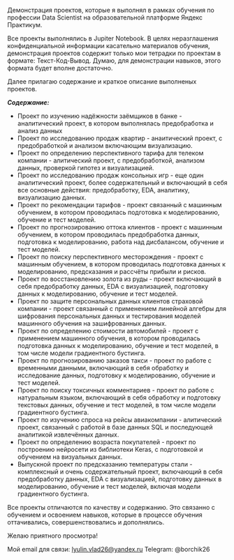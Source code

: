 
Демонстрация проектов, которые я выполнял в рамках обучения по профессии Data Scientist на образовательной платформе Яндекс Практикум.

Все проекты выполнялись в Jupiter Notebook. В целях неразглашения конфиденциальной информации касательно материалов обучения, демонстрация проектов содержит только мои тетрадки по проектам в формате: Текст-Код-Вывод. Думаю, для демонстрации навыков, этого формата будет вполне достаточно.

Далее прилагаю содержание и краткое описание выполненых проектов.

_**Содержание:**_

-   Проект по изучению надёжности заёмщиков в банке - аналитический проект, в котором выполнялась предобработка и анализ данных
-   Проект по исследованию продаж квартир - анаитический проект, с предобработкой и анализом включающим визуализацию.
-   Проект по определению перспективного тарифа для телеком компании - алитический проект, с предобработкой, анализом данных, проверкой гипотез и визуализацией.
-   Проект по исследованию продаж консольных игр - еще один аналитический проект, более содержательный и включающий в себя все основные действия: предобработку, EDA, аналитику, визуализацию данных.
-   Проект по рекомендации тарифов - проект связанный с машинным обучением, в котором проводилась подготовка к моделированию, обучение и тест моделей.
-   Проект по прогнозированию оттока клиентов - проект с машинным обучением, в котором проводилась предобработка данных, подготовка к моделированию, работа над дисбалансом, обучение и тест моделей.
-   Проект по поиску перспективного месторождения - проект с машинным обучением, в котором проводилась подготовка данных к моделированию, предсказания и рассчёты прибыли и рисков.
-   Проект по восстановлению золота из руды - проект включающий в себя предобработку данных, EDA с визуализацией, подготовку данных к моделированию, обучение и тест моделей.
-   Проект по защите персональных данных клиентов страховой компании - проект связанный с применением линейной алгебры для шифрования персональных данных и тестирования моделей машинного обучения на зашифрованных данных.
-   Проект по определению стоимости автомобилей - проект с применением машинного обучения, в котором проводилась подготовка данных к моделированию, обучение и тест моделей, в том числе модели градиентного бустинга.
-   Проект по прогнозированию заказов такси - проект по работе с временными данными, включающий в себя обработку и исследование данных, подготовку к моделированию, обучение и тест моделей.
-   Проект по поиску токсичных комментариев - проект по работе с натуральным языком, включающий в себя обработку и подготовку текстовых данных, обучение и тест моделей, в том числе модели градиентного бустинга.
-   Проект по изучению спроса на рейсы авиакомпании - алитический проект, связанный с работой в базе данных SQL и последующей аналитикой извлечённых данных.
-   Проект по определению возраста покупателей - проект по построению нейросети из библиотеки Keras, с подготовкой и обучением на визуальных данных.
-   Выпускной проект по предсказанию температуры стали - комплексный и очень содержательный проект, включающий в себя предобработку данных, EDA с визуализацией, подготовку данных в моделированию, обучение и тест моделей, включая модели градиентного бустинга.

Все проекты отличаются по качеству и содержанию. Это связанно с обучением и освоением навыков, которые в процессе обучения оттачивались, совершенствовались и дополнялись.

Желаю приятного просмотра!

Мой email для связи:  lyulin.vlad26@yandex.ru
Telegram: @borchik26
